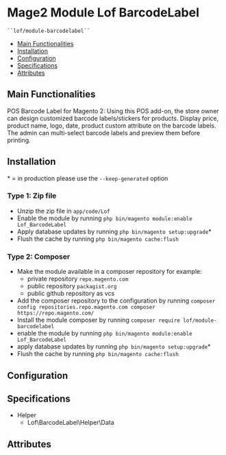 # Mage2 Module Lof BarcodeLabel

    ``lof/module-barcodelabel``

 - [Main Functionalities](#markdown-header-main-functionalities)
 - [Installation](#markdown-header-installation)
 - [Configuration](#markdown-header-configuration)
 - [Specifications](#markdown-header-specifications)
 - [Attributes](#markdown-header-attributes)


## Main Functionalities
POS Barcode Label for Magento 2: Using this POS add-on, the store owner can design customized barcode labels/stickers for products. Display price, product name, logo, date, product custom attribute on the barcode labels. The admin can multi-select barcode labels and preview them before printing.

## Installation
\* = in production please use the `--keep-generated` option

### Type 1: Zip file

 - Unzip the zip file in `app/code/Lof`
 - Enable the module by running `php bin/magento module:enable Lof_BarcodeLabel`
 - Apply database updates by running `php bin/magento setup:upgrade`\*
 - Flush the cache by running `php bin/magento cache:flush`

### Type 2: Composer

 - Make the module available in a composer repository for example:
    - private repository `repo.magento.com`
    - public repository `packagist.org`
    - public github repository as vcs
 - Add the composer repository to the configuration by running `composer config repositories.repo.magento.com composer https://repo.magento.com/`
 - Install the module composer by running `composer require lof/module-barcodelabel`
 - enable the module by running `php bin/magento module:enable Lof_BarcodeLabel`
 - apply database updates by running `php bin/magento setup:upgrade`\*
 - Flush the cache by running `php bin/magento cache:flush`


## Configuration




## Specifications

 - Helper
	- Lof\BarcodeLabel\Helper\Data


## Attributes



